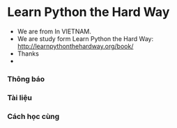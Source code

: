 Learn Python the Hard Way
====================

- We are from In VIETNAM. 
- We are study form Learn Python the Hard Way: http://learnpythonthehardway.org/book/
- Thanks 
- 
### Thông báo
### Tài liệu
### Cách học cùng
